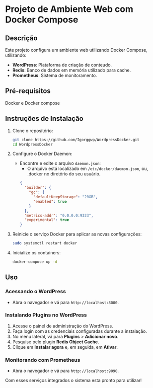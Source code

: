 # Projeto de Ambiente Web com Docker Compose

## Descrição

Este projeto configura um ambiente web utilizando Docker Compose, utilizando:
- **WordPress**: Plataforma de criação de conteudo.
- **Redis**: Banco de dados em memória utilizado para cache.
- **Prometheus**: Sistema de monitoramento.

## Pré-requisitos

Docker e Docker compose

## Instruções de Instalação

1. Clone o repositório:
    ```bash
    git clone https://github.com/Igorggwp/WordpressDocker.git
    cd WordpressDocker
    ```

2. Configure o Docker Daemon:
    - Encontre e edite o arquivo `daemon.json`:
        - O arquivo está localizado em `/etc/docker/daemon.json`, ou, .docker no diretório do seu usuário.
      ```json
      {
        "builder": {
          "gc": {
            "defaultKeepStorage": "20GB",
            "enabled": true
          }
        },
        "metrics-addr": "0.0.0.0:9323",
        "experimental": true
      }
      ```

3. Reinicie o serviço Docker para aplicar as novas configurações:
    ```bash
    sudo systemctl restart docker
    ```

4. Inicialize os containers:
    ```bash
    docker-compose up -d
    ```

## Uso

### Acessando o WordPress

- Abra o navegador e vá para `http://localhost:8000`.

### Instalando Plugins no WordPress

1. Acesse o painel de administração do WordPress.
2. Faça login com as credenciais configuradas durante a instalação.
3. No menu lateral, vá para **Plugins** > **Adicionar novo**.
4. Pesquise pelo plugin **Redis Object Cache**.
5. Clique em **Instalar agora** e, em seguida, em **Ativar**.

### Monitorando com Prometheus

- Abra o navegador e vá para `http://localhost:9090`.

Com esses serviços integrados o sistema esta pronto para utilizar!
